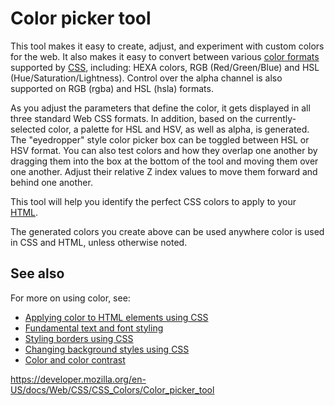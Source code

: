# Color picker tool

This tool makes it easy to create, adjust, and experiment with custom colors for the web. It also makes it easy to convert between various [color formats](../color_value) supported by [CSS](https://developer.mozilla.org/en-US/docs/Web/CSS), including: HEXA colors, RGB (Red/Green/Blue) and HSL (Hue/Saturation/Lightness). Control over the alpha channel is also supported on RGB (rgba) and HSL (hsla) formats.

As you adjust the parameters that define the color, it gets displayed in all three standard Web CSS formats. In addition, based on the currently-selected color, a palette for HSL and HSV, as well as alpha, is generated. The "eyedropper" style color picker box can be toggled between HSL or HSV format. You can also test colors and how they overlap one another by dragging them into the box at the bottom of the tool and moving them over one another. Adjust their relative Z index values to move them forward and behind one another.

This tool will help you identify the perfect CSS colors to apply to your [HTML](https://developer.mozilla.org/en-US/docs/Web/HTML).

The generated colors you create above can be used anywhere color is used in CSS and HTML, unless otherwise noted.

## See also

For more on using color, see:

- [Applying color to HTML elements using CSS](https://developer.mozilla.org/en-US/docs/Web/HTML/Applying_color)
- [Fundamental text and font styling](https://developer.mozilla.org/en-US/docs/Learn/CSS/Styling_text/Fundamentals)
- [Styling borders using CSS](https://developer.mozilla.org/en-US/docs/Learn/CSS/Building_blocks/Backgrounds_and_borders)
- [Changing background styles using CSS](https://developer.mozilla.org/en-US/docs/Learn/CSS/Building_blocks/Backgrounds_and_borders)
- [Color and color contrast](https://developer.mozilla.org/en-US/docs/Learn/Accessibility/CSS_and_JavaScript#color_and_color_contrast)

<a href="https://developer.mozilla.org/en-US/docs/Web/CSS/CSS_Colors/Color_picker_tool" class="_attribution-link">https://developer.mozilla.org/en-US/docs/Web/CSS/CSS_Colors/Color_picker_tool</a>
